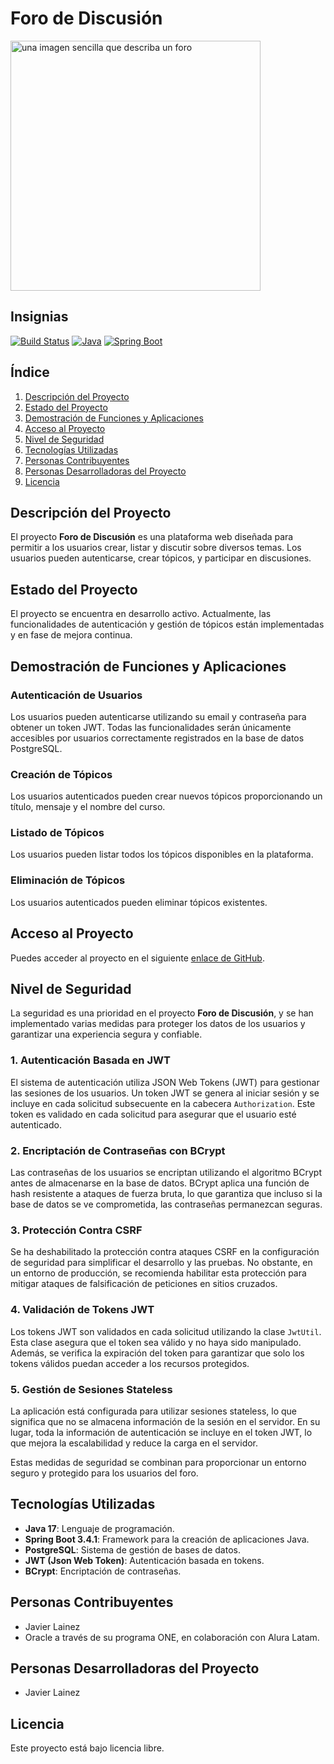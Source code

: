 # Foro de Discusión

<img src="https://github.com/user-attachments/assets/fab0841b-6b3b-4eec-952a-88354aa22e97" alt="una imagen sencilla que describa un foro" width="400" height="400">

## Insignias
[![Build Status](https://img.shields.io/badge/build-passing-brightgreen)](https://shields.io)
[![Java](https://img.shields.io/badge/Java-17-blue)](https://www.oracle.com/java/technologies/javase/jdk17-archive-downloads.html)
[![Spring Boot](https://img.shields.io/badge/Spring%20Boot-3.4.1-brightgreen)](https://spring.io/projects/spring-boot)

## Índice
1. [Descripción del Proyecto](#descripción-del-proyecto)
2. [Estado del Proyecto](#estado-del-proyecto)
3. [Demostración de Funciones y Aplicaciones](#demostración-de-funciones-y-aplicaciones)
4. [Acceso al Proyecto](#acceso-al-proyecto)
5. [Nivel de Seguridad](#nivel-de-seguridad)
6. [Tecnologías Utilizadas](#tecnologías-utilizadas)
7. [Personas Contribuyentes](#personas-contribuyentes)
8. [Personas Desarrolladoras del Proyecto](#personas-desarrolladoras-del-proyecto)
9. [Licencia](#licencia)

## Descripción del Proyecto
El proyecto **Foro de Discusión** es una plataforma web diseñada para permitir a los usuarios crear, listar y discutir sobre diversos temas. Los usuarios pueden autenticarse, crear tópicos, y participar en discusiones.  

## Estado del Proyecto
El proyecto se encuentra en desarrollo activo. Actualmente, las funcionalidades de autenticación y gestión de tópicos están implementadas y en fase de mejora continua.

## Demostración de Funciones y Aplicaciones
### Autenticación de Usuarios
Los usuarios pueden autenticarse utilizando su email y contraseña para obtener un token JWT. Todas las funcionalidades serán únicamente accesibles por usuarios correctamente registrados en la base de datos PostgreSQL.

### Creación de Tópicos
Los usuarios autenticados pueden crear nuevos tópicos proporcionando un título, mensaje y el nombre del curso.

### Listado de Tópicos
Los usuarios pueden listar todos los tópicos disponibles en la plataforma.

### Eliminación de Tópicos
Los usuarios autenticados pueden eliminar tópicos existentes.

## Acceso al Proyecto
Puedes acceder al proyecto en el siguiente [enlace de GitHub](https://github.com/JAVIERLAINEZ/ChallengeForum.git).

## Nivel de Seguridad
La seguridad es una prioridad en el proyecto **Foro de Discusión**, y se han implementado varias medidas para proteger los datos de los usuarios y garantizar una experiencia segura y confiable.

### 1. Autenticación Basada en JWT
El sistema de autenticación utiliza JSON Web Tokens (JWT) para gestionar las sesiones de los usuarios. Un token JWT se genera al iniciar sesión y se incluye en cada solicitud subsecuente en la cabecera `Authorization`. Este token es validado en cada solicitud para asegurar que el usuario esté autenticado.

### 2. Encriptación de Contraseñas con BCrypt
Las contraseñas de los usuarios se encriptan utilizando el algoritmo BCrypt antes de almacenarse en la base de datos. BCrypt aplica una función de hash resistente a ataques de fuerza bruta, lo que garantiza que incluso si la base de datos se ve comprometida, las contraseñas permanezcan seguras.

### 3. Protección Contra CSRF
Se ha deshabilitado la protección contra ataques CSRF en la configuración de seguridad para simplificar el desarrollo y las pruebas. No obstante, en un entorno de producción, se recomienda habilitar esta protección para mitigar ataques de falsificación de peticiones en sitios cruzados.

### 4. Validación de Tokens JWT
Los tokens JWT son validados en cada solicitud utilizando la clase `JwtUtil`. Esta clase asegura que el token sea válido y no haya sido manipulado. Además, se verifica la expiración del token para garantizar que solo los tokens válidos puedan acceder a los recursos protegidos.

### 5. Gestión de Sesiones Stateless
La aplicación está configurada para utilizar sesiones stateless, lo que significa que no se almacena información de la sesión en el servidor. En su lugar, toda la información de autenticación se incluye en el token JWT, lo que mejora la escalabilidad y reduce la carga en el servidor.

Estas medidas de seguridad se combinan para proporcionar un entorno seguro y protegido para los usuarios del foro.

## Tecnologías Utilizadas
- **Java 17**: Lenguaje de programación.
- **Spring Boot 3.4.1**: Framework para la creación de aplicaciones Java.
- **PostgreSQL**: Sistema de gestión de bases de datos.
- **JWT (Json Web Token)**: Autenticación basada en tokens.
- **BCrypt**: Encriptación de contraseñas.

## Personas Contribuyentes
- Javier Lainez
- Oracle a través de su programa ONE, en colaboración con Alura Latam.  

## Personas Desarrolladoras del Proyecto
- Javier Lainez

## Licencia
Este proyecto está bajo licencia libre.
